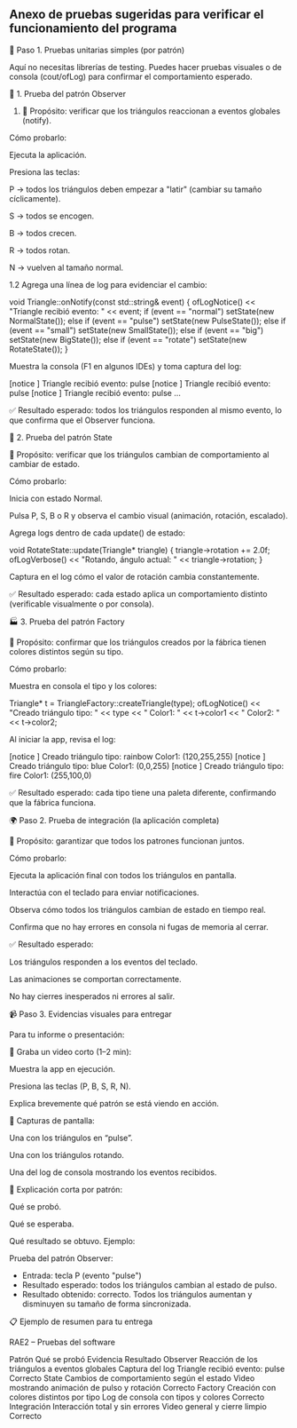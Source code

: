 ## Anexo de pruebas sugeridas para verificar el funcionamiento del programa 

🧠 Paso 1. Pruebas unitarias simples (por patrón)

Aquí no necesitas librerías de testing.
Puedes hacer pruebas visuales o de consola (cout/ofLog) para confirmar el comportamiento esperado.

🧱 1. Prueba del patrón Observer

1. 🧩 Propósito: verificar que los triángulos reaccionan a eventos globales (notify).

Cómo probarlo:

Ejecuta la aplicación.

Presiona las teclas:

P → todos los triángulos deben empezar a "latir" (cambiar su tamaño cíclicamente).

S → todos se encogen.

B → todos crecen.

R → todos rotan.

N → vuelven al tamaño normal.

1.2 Agrega una línea de log para evidenciar el cambio:

void Triangle::onNotify(const std::string& event) {
    ofLogNotice() << "Triangle recibió evento: " << event;
    if (event == "normal") setState(new NormalState());
    else if (event == "pulse") setState(new PulseState());
    else if (event == "small") setState(new SmallState());
    else if (event == "big") setState(new BigState());
    else if (event == "rotate") setState(new RotateState());
}


Muestra la consola (F1 en algunos IDEs) y toma captura del log:

[notice ] Triangle recibió evento: pulse
[notice ] Triangle recibió evento: pulse
[notice ] Triangle recibió evento: pulse
...


✅ Resultado esperado: todos los triángulos responden al mismo evento, lo que confirma que el Observer funciona.

🎨 2. Prueba del patrón State

🧩 Propósito: verificar que los triángulos cambian de comportamiento al cambiar de estado.

Cómo probarlo:

Inicia con estado Normal.

Pulsa P, S, B o R y observa el cambio visual (animación, rotación, escalado).

Agrega logs dentro de cada update() de estado:

void RotateState::update(Triangle* triangle) {
    triangle->rotation += 2.0f;
    ofLogVerbose() << "Rotando, ángulo actual: " << triangle->rotation;
}


Captura en el log cómo el valor de rotación cambia constantemente.

✅ Resultado esperado: cada estado aplica un comportamiento distinto (verificable visualmente o por consola).

🏭 3. Prueba del patrón Factory

🧩 Propósito: confirmar que los triángulos creados por la fábrica tienen colores distintos según su tipo.

Cómo probarlo:

Muestra en consola el tipo y los colores:

Triangle* t = TriangleFactory::createTriangle(type);
ofLogNotice() << "Creado triángulo tipo: " << type
              << " Color1: " << t->color1
              << " Color2: " << t->color2;


Al iniciar la app, revisa el log:

[notice ] Creado triángulo tipo: rainbow Color1: (120,255,255)
[notice ] Creado triángulo tipo: blue Color1: (0,0,255)
[notice ] Creado triángulo tipo: fire Color1: (255,100,0)


✅ Resultado esperado: cada tipo tiene una paleta diferente, confirmando que la fábrica funciona.

🌍 Paso 2. Prueba de integración (la aplicación completa)

🧩 Propósito: garantizar que todos los patrones funcionan juntos.

Cómo probarlo:

Ejecuta la aplicación final con todos los triángulos en pantalla.

Interactúa con el teclado para enviar notificaciones.

Observa cómo todos los triángulos cambian de estado en tiempo real.

Confirma que no hay errores en consola ni fugas de memoria al cerrar.

✅ Resultado esperado:

Los triángulos responden a los eventos del teclado.

Las animaciones se comportan correctamente.

No hay cierres inesperados ni errores al salir.

📹 Paso 3. Evidencias visuales para entregar

Para tu informe o presentación:

🎥 Graba un video corto (1–2 min):

Muestra la app en ejecución.

Presiona las teclas (P, B, S, R, N).

Explica brevemente qué patrón se está viendo en acción.

📸 Capturas de pantalla:

Una con los triángulos en “pulse”.

Una con los triángulos rotando.

Una del log de consola mostrando los eventos recibidos.

📝 Explicación corta por patrón:

Qué se probó.

Qué se esperaba.

Qué resultado se obtuvo.
Ejemplo:

Prueba del patrón Observer:
- Entrada: tecla P (evento "pulse")
- Resultado esperado: todos los triángulos cambian al estado de pulso.
- Resultado obtenido: correcto. Todos los triángulos aumentan y disminuyen su tamaño de forma sincronizada.

📋 Ejemplo de resumen para tu entrega

RAE2 – Pruebas del software

Patrón	Qué se probó	Evidencia	Resultado
Observer	Reacción de los triángulos a eventos globales	Captura del log Triangle recibió evento: pulse	Correcto
State	Cambios de comportamiento según el estado	Video mostrando animación de pulso y rotación	Correcto
Factory	Creación con colores distintos por tipo	Log de consola con tipos y colores	Correcto
Integración	Interacción total y sin errores	Video general y cierre limpio	Correcto